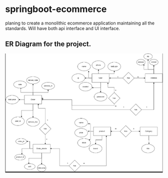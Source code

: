 # springboot-ecommerce
planing to create a monolithic ecommerce application maintaining all the standards. Will have both api interface and UI interface.

## ER Diagram for the project.
![Er Diagram](readmeResource/javacom.png)


